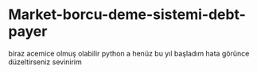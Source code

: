 # Market-borcu-deme-sistemi-debt-payer
biraz acemice olmuş olabilir python a henüz bu yıl başladım hata görünce düzeltirseniz sevinirim
